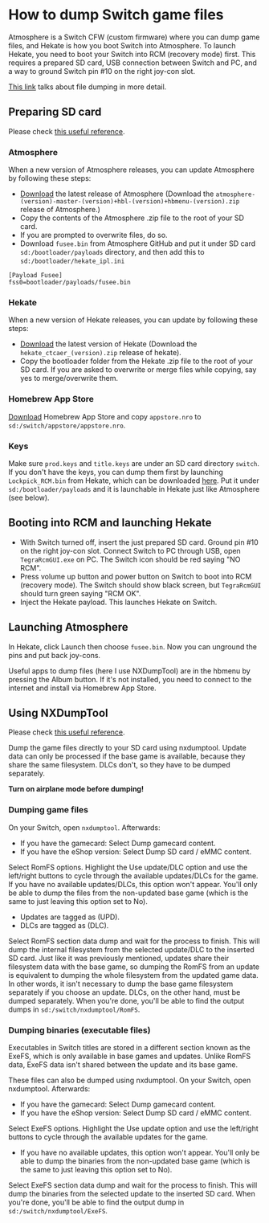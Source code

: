 # How to dump Switch game files
Atmosphere is a Switch CFW (custom firmware) where you can dump game files, and Hekate is how you boot Switch into Atmosphere. To launch Hekate, you need to boot your Switch into RCM (recovery mode) first. This requires a prepared SD card, USB connection between Switch and PC, and a way to ground Switch pin #10 on the right joy-con slot.

[This link](https://yuzu-emu.org/help/quickstart/#dumping-cartridge-games) talks about file dumping in more detail.

## Preparing SD card
Please check [this useful reference](https://nh-server.github.io/switch-guide/extras/updating/).

### Atmosphere
When a new version of Atmosphere releases, you can update Atmosphere by following these steps:
* [Download](https://github.com/Atmosphere-NX/Atmosphere/releases) the latest release of Atmosphere (Download the `atmosphere-(version)-master-(version)+hbl-(version)+hbmenu-(version).zip` release of Atmosphere.)
* Copy the contents of the Atmosphere .zip file to the root of your SD card.
* If you are prompted to overwrite files, do so.
* Download `fusee.bin` from Atmosphere GitHub and put it under SD card `sd:/bootloader/payloads` directory, and then add this to `sd:/bootloader/hekate_ipl.ini`
```
[Payload Fusee]
fss0=bootloader/payloads/fusee.bin
```

### Hekate
When a new version of Hekate releases, you can update by following these steps:
* [Download](https://github.com/CTCaer/Hekate/releases/) the latest version of Hekate (Download the `hekate_ctcaer_(version).zip` release of hekate).
* Copy the bootloader folder from the Hekate .zip file to the root of your SD card. If you are asked to overwrite or merge files while copying, say yes to merge/overwrite them.

### Homebrew App Store
[Download](https://github.com/fortheusers/hb-appstore/releases) Homebrew App Store and copy `appstore.nro` to `sd:/switch/appstore/appstore.nro`.

### Keys
Make sure `prod.keys` and `title.keys` are under an SD card directory `switch`. If you don't have the keys, you can dump them first by launching `Lockpick_RCM.bin` from Hekate, which can be downloaded [here](https://github.com/shchmue/Lockpick_RCM/releases). Put it under `sd:/bootloader/payloads` and it is launchable in Hekate just like Atmosphere (see below).

## Booting into RCM and launching Hekate
* With Switch turned off, insert the just prepared SD card. Ground pin #10 on the right joy-con slot. Connect Switch to PC through USB, open `TegraRcmGUI.exe` on PC. The Switch icon should be red saying "NO RCM".
* Press volume up button and power button on Switch to boot into RCM (recovery mode). The Switch should show black screen, but `TegraRcmGUI` should turn green saying "RCM OK".
* Inject the Hekate payload. This launches Hekate on Switch.

## Launching Atmosphere
In Hekate, click Launch then choose `fusee.bin`. Now you can unground the pins and put back joy-cons.

Useful apps to dump files (here I use NXDumpTool) are in the hbmenu by pressing the Album button. If it's not installed, you need to connect to the internet and install via Homebrew App Store.

## Using NXDumpTool
Please check [this useful reference](https://zeldamods.org/wiki/Help:Dumping_games).

Dump the game files directly to your SD card using nxdumptool. Update data can only be processed if the base game is available, because they share the same filesystem. DLCs don't, so they have to be dumped separately.

**Turn on airplane mode before dumping!**

### Dumping game files
On your Switch, open `nxdumptool`. Afterwards:
* If you have the gamecard: Select Dump gamecard content.
* If you have the eShop version: Select Dump SD card / eMMC content.

Select RomFS options. Highlight the Use update/DLC option and use the left/right buttons to cycle through the available updates/DLCs for the game.
If you have no available updates/DLCs, this option won't appear. You'll only be able to dump the files from the non-updated base game (which is the same to just leaving this option set to No).
* Updates are tagged as (UPD).
* DLCs are tagged as (DLC).

Select RomFS section data dump and wait for the process to finish. This will dump the internal filesystem from the selected update/DLC to the inserted SD card.
Just like it was previously mentioned, updates share their filesystem data with the base game, so dumping the RomFS from an update is equivalent to dumping the whole filesystem from the updated game data. In other words, it isn't necessary to dump the base game filesystem separately if you choose an update. DLCs, on the other hand, must be dumped separately. When you're done, you'll be able to find the output dumps in `sd:/switch/nxdumptool/RomFS`.

### Dumping binaries (executable files)
Executables in Switch titles are stored in a different section known as the ExeFS, which is only available in base games and updates. Unlike RomFS data, ExeFS data isn't shared between the update and its base game.

These files can also be dumped using nxdumptool. On your Switch, open nxdumptool. Afterwards:
* If you have the gamecard: Select Dump gamecard content.
* If you have the eShop version: Select Dump SD card / eMMC content.

Select ExeFS options. Highlight the Use update option and use the left/right buttons to cycle through the available updates for the game.
* If you have no available updates, this option won't appear. You'll only be able to dump the binaries from the non-updated base game (which is the same to just leaving this option set to No).

Select ExeFS section data dump and wait for the process to finish. This will dump the binaries from the selected update to the inserted SD card. When you're done, you'll be able to find the output dump in `sd:/switch/nxdumptool/ExeFS`.
